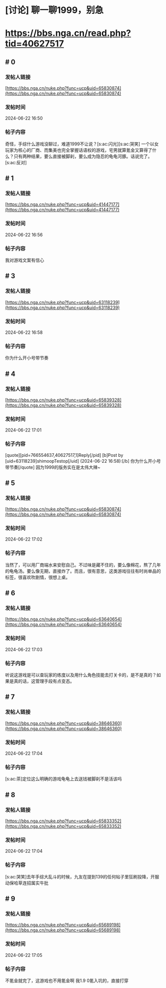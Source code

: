 # [讨论]  聊一聊1999，别急
# https://bbs.nga.cn/read.php?tid=40627517

## \# 0
### 发帖人链接
[https://bbs.nga.cn/nuke.php?func=ucp&uid=65830874](https://bbs.nga.cn/nuke.php?func=ucp&uid=65830874)
### 发帖时间
2024-06-22 16:50
### 帖子内容
奇怪，手综什么游戏没聊过，难道1999不让说？[s:ac:闪光][s:ac:哭笑]
一个以女玩家为核心的厂商、而集美也完全掌握话语权的游戏，宅男就算氪金又算得了什么？只有两种结果，要么直接被脚刹，要么成为隐忍的龟龟河豚。话说完了。[s:ac:反对]
## \# 1
### 发帖人链接
[https://bbs.nga.cn/nuke.php?func=ucp&uid=41447177](https://bbs.nga.cn/nuke.php?func=ucp&uid=41447177)
### 发帖时间
2024-06-22 16:56
### 帖子内容
我对游戏文案有信心
## \# 3
### 发帖人链接
[https://bbs.nga.cn/nuke.php?func=ucp&uid=63118239](https://bbs.nga.cn/nuke.php?func=ucp&uid=63118239)
### 发帖时间
2024-06-22 16:58
### 帖子内容
你为什么开小号带节奏
## \# 4
### 发帖人链接
[https://bbs.nga.cn/nuke.php?func=ucp&uid=65839328](https://bbs.nga.cn/nuke.php?func=ucp&uid=65839328)
### 发帖时间
2024-06-22 17:01
### 帖子内容
[quote][pid=766554637,40627517,1]Reply[/pid] [b]Post by [uid=63118239]shimoopTestop[/uid] (2024-06-22 16:58):[/b]
你为什么开小号带节奏[/quote]
因为1999的版务实在是太伟大辣~
## \# 5
### 发帖人链接
[https://bbs.nga.cn/nuke.php?func=ucp&uid=65830874](https://bbs.nga.cn/nuke.php?func=ucp&uid=65830874)
### 发帖时间
2024-06-22 17:02
### 帖子内容
当然了，可以用厂商端水来安慰自己。不过味是藏不住的，要么像棉花，熬了几年的龟龟汤。要么像无期，直接炸了。而且，很有意思，这类游戏往往有时尚单品的标签，很喜欢吹剧情，很想上桌。
## \# 6
### 发帖人链接
[https://bbs.nga.cn/nuke.php?func=ucp&uid=63640654](https://bbs.nga.cn/nuke.php?func=ucp&uid=63640654)
### 发帖时间
2024-06-22 17:03
### 帖子内容
听说这游戏是可以查玩家的练度以及用什么角色技能去打关卡的，是不是真的？如果是真的话，这管理手段有点变态。
## \# 7
### 发帖人链接
[https://bbs.nga.cn/nuke.php?func=ucp&uid=38646360](https://bbs.nga.cn/nuke.php?func=ucp&uid=38646360)
### 发帖时间
2024-06-22 17:04
### 帖子内容
[s:ac:茶]定位这么明确的游戏龟龟上去送钱被脚刹不是活该吗
## \# 8
### 发帖人链接
[https://bbs.nga.cn/nuke.php?func=ucp&uid=65833352](https://bbs.nga.cn/nuke.php?func=ucp&uid=65833352)
### 发帖时间
2024-06-22 17:04
### 帖子内容
[s:ac:哭笑]去年手综大乱斗的时候，九友在提到139的任何帖子里狂刷投降，开服动保哈草连招属实牛批
## \# 9
### 发帖人链接
[https://bbs.nga.cn/nuke.php?func=ucp&uid=65689198](https://bbs.nga.cn/nuke.php?func=ucp&uid=65689198)
### 发帖时间
2024-06-22 17:05
### 帖子内容
不氪金就完了，这游戏也不用氪金啊
我1.9 0氪入坑的，直接打穿
